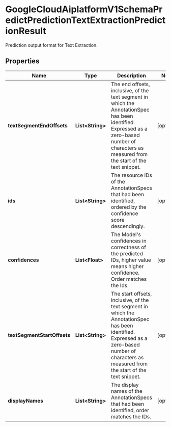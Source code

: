 

# GoogleCloudAiplatformV1SchemaPredictPredictionTextExtractionPredictionResult

Prediction output format for Text Extraction.

## Properties

| Name | Type | Description | Notes |
|------------ | ------------- | ------------- | -------------|
|**textSegmentEndOffsets** | **List&lt;String&gt;** | The end offsets, inclusive, of the text segment in which the AnnotationSpec has been identified. Expressed as a zero-based number of characters as measured from the start of the text snippet. |  [optional] |
|**ids** | **List&lt;String&gt;** | The resource IDs of the AnnotationSpecs that had been identified, ordered by the confidence score descendingly. |  [optional] |
|**confidences** | **List&lt;Float&gt;** | The Model&#39;s confidences in correctness of the predicted IDs, higher value means higher confidence. Order matches the Ids. |  [optional] |
|**textSegmentStartOffsets** | **List&lt;String&gt;** | The start offsets, inclusive, of the text segment in which the AnnotationSpec has been identified. Expressed as a zero-based number of characters as measured from the start of the text snippet. |  [optional] |
|**displayNames** | **List&lt;String&gt;** | The display names of the AnnotationSpecs that had been identified, order matches the IDs. |  [optional] |




